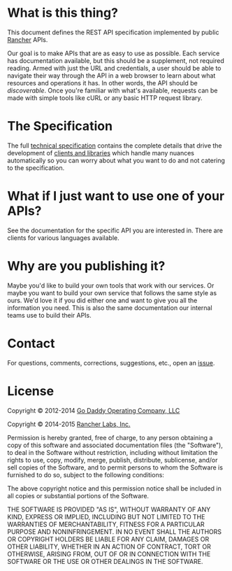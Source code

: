 # What is this thing? #
This document defines the REST API specification implemented by public [Rancher](http://rancher.io) APIs.

Our goal is to make APIs that are as easy to use as possible.  Each service has documentation available, but this should be a supplement, not required reading.  Armed with just the URL and credentials, a user should be able to navigate their way through the API in a web browser to learn about what resources and operations it has.  In other words, the API should be _discoverable_.  Once you're familiar with what's available, requests can be made with simple tools like cURL or any basic HTTP request library.

# The Specification #
The full [technical specification](./specification.md) contains the complete details that drive the development of [clients and libraries](#what-if-i-just-want-to-use-one-of-your-apis) which handle many nuances automatically so you can worry about what you want to do and not catering to the specification.

# What if I just want to use one of your APIs? #
See the documentation for the specific API you are interested in.  There are clients for various languages available.

# Why are you publishing it? #
Maybe you'd like to build your own tools that work with our services.  Or maybe you want to build your own service that follows the same style as ours.  We'd love it if you did either one and want to give you all the information you need.  This is also the same documentation our internal teams use to build their APIs.

# Contact #
For questions, comments, corrections, suggestions, etc., open an [issue](https://github.com/rancherio/api-spec/issues).

# License #
Copyright &copy; 2012-2014 [Go Daddy Operating Company, LLC ](http://godaddy.com)

Copyright &copy; 2014-2015 [Rancher Labs, Inc.](http://rancher.com)

Permission is hereby granted, free of charge, to any person obtaining a copy of this software and associated documentation files (the "Software"), to deal in the Software without restriction, including without limitation the rights to use, copy, modify, merge, publish, distribute, sublicense, and/or sell copies of the Software, and to permit persons to whom the Software is furnished to do so, subject to the following conditions:

The above copyright notice and this permission notice shall be included in all copies or substantial portions of the Software.

THE SOFTWARE IS PROVIDED "AS IS", WITHOUT WARRANTY OF ANY KIND, EXPRESS OR IMPLIED, INCLUDING BUT NOT LIMITED TO THE WARRANTIES OF MERCHANTABILITY, FITNESS FOR A PARTICULAR PURPOSE AND NONINFRINGEMENT. IN NO EVENT SHALL THE AUTHORS OR COPYRIGHT HOLDERS BE LIABLE FOR ANY CLAIM, DAMAGES OR OTHER LIABILITY, WHETHER IN AN ACTION OF CONTRACT, TORT OR OTHERWISE, ARISING FROM, OUT OF OR IN CONNECTION WITH THE SOFTWARE OR THE USE OR OTHER DEALINGS IN THE SOFTWARE.
